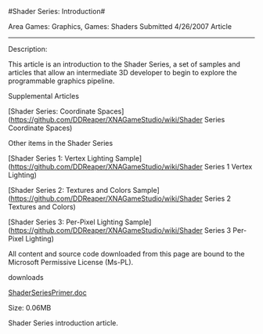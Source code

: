 #Shader Series: Introduction#

Area
Games: Graphics, Games: Shaders
Submitted
4/26/2007
Article

---

Description:

This article is an introduction to the Shader Series, a set of samples and articles that allow an intermediate 3D developer to begin to explore the programmable graphics pipeline.

Supplemental Articles

[Shader Series: Coordinate Spaces](https://github.com/DDReaper/XNAGameStudio/wiki/Shader Series Coordinate Spaces)


Other items in the Shader Series

[Shader Series 1: Vertex Lighting Sample](https://github.com/DDReaper/XNAGameStudio/wiki/Shader Series 1 Vertex Lighting)

[Shader Series 2: Textures and Colors Sample](https://github.com/DDReaper/XNAGameStudio/wiki/Shader Series 2 Textures and Colors)

[Shader Series 3: Per-Pixel Lighting Sample](https://github.com/DDReaper/XNAGameStudio/wiki/Shader Series 3 Per-Pixel Lighting)



All content and source code downloaded from this page are bound to the Microsoft Permissive License (Ms-PL).

downloads

[ShaderSeriesPrimer.doc](https://github.com/DDReaper/XNAGameStudio/blob/master/Documents/ShaderSeriesPrimer.doc?raw=true)

Size: 0.06MB

Shader Series introduction article. 